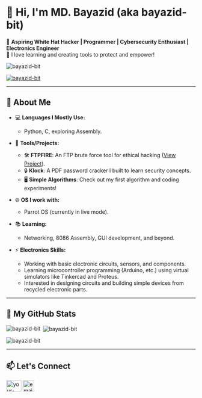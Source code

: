 # 👋 Hi, I'm MD. Bayazid (aka **bayazid-bit**)  

🎯 **Aspiring White Hat Hacker | Programmer | Cybersecurity Enthusiast | Electronics Engineer**  
🌱 I love learning and creating tools to protect and empower!  

<p align="left"> <img src="https://komarev.com/ghpvc/?username=bayazid-bit&label=Profile%20views&color=0e75b6&style=flat" alt="bayazid-bit" /> </p>

<p align="left"> <a href="https://github.com/ryo-ma/github-profile-trophy"><img src="https://github-profile-trophy.vercel.app/?username=bayazid-bit" alt="bayazid-bit" /></a> </p>

---

## 🚀 About Me  
- 💻 **Languages I Mostly Use:**  
  - Python, C, exploring Assembly.  
- 🔧 **Tools/Projects:**  
  - 🛠 **FTPFIRE**: An FTP brute force tool for ethical hacking ([View Project](https://github.com/bayazid-bit/FTPFIRE)).  
  - 🔒 **Klock**: A PDF password cracker I built to learn security concepts.  
  - 🖥 **Simple Algorithms**: Check out my first algorithm and coding experiments!  

- 🌐 **OS I work with:**  
  - Parrot OS (currently in live mode).  
- 📚 **Learning:**  
  - Networking, 8086 Assembly, GUI development, and beyond.  
- ⚡ **Electronics Skills:**  
  - Working with basic electronic circuits, sensors, and components.  
  - Learning microcontroller programming (Arduino, etc.) using virtual simulators like Tinkercad and Proteus.  
  - Interested in designing circuits and building simple devices from recycled electronic parts.

---

## 📂 My GitHub Stats  
<p><img align="left" src="https://github-readme-stats.vercel.app/api/top-langs?username=bayazid-bit&show_icons=true&locale=en&layout=compact&theme=radical" alt="bayazid-bit" /></p>

<p>&nbsp;<img align="center" src="https://github-readme-stats.vercel.app/api?username=bayazid-bit&show_icons=true&locale=en&theme=radical" alt="bayazid-bit" /></p>

<p><img align="center" src="https://github-readme-streak-stats.herokuapp.com/?user=bayazid-bit&theme=radical" alt="bayazid-bit" /></p>

---

## 📫 Let's Connect  
<p align="left">
<a href="https://linkedin.com/in/your-linkedin" target="blank"><img align="center" src="https://raw.githubusercontent.com/rahuldkjain/github-profile-readme-generator/master/src/images/icons/Social/linked-in-alt.svg" alt="your-linkedin" height="30" width="40" /></a>
<a href="mailto:bayazid.mtu@gmail.com" target="blank"><img align="center" src="https://cdn-icons-png.flaticon.com/512/281/281769.png" alt="email" height="30" width="30" /></a>
</p>
